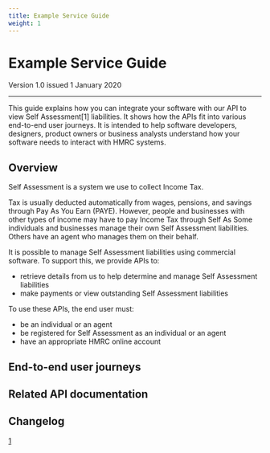 ```yaml
---
title: Example Service Guide
weight: 1
---
```


# Example Service Guide

Version 1.0 issued 1 January 2020
***

This guide explains how you can integrate your software with our API to view Self Assessment[1] liabilities. It shows how the APIs fit into various end-to-end user journeys. It is intended to help software developers, designers, product owners or business analysts understand how your software needs to interact with HMRC systems.

## Overview

Self Assessment is a system we use to collect Income Tax.

Tax is usually deducted automatically from wages, pensions, and savings through Pay As You Earn (PAYE). However, people and businesses with other types of income may have to pay Income Tax through Self As
Some individuals and businesses manage their own Self Assessment liabilities. Others have an agent who manages them on their behalf.

It is possible to manage Self Assessment liabilities using commercial software. To support this, we provide APIs to:

* retrieve details from us to help determine and manage Self Assessment liabilities
* make payments or view outstanding Self Assessment liabilities

To use these APIs, the end user must:

* be an individual or an agent
* be registered for Self Assessment as an individual or an agent
* have an appropriate HMRC online account

## End-to-end user journeys

## Related API documentation

## Changelog

[1](https://www.gov.uk/understand-self-assessment-bill)